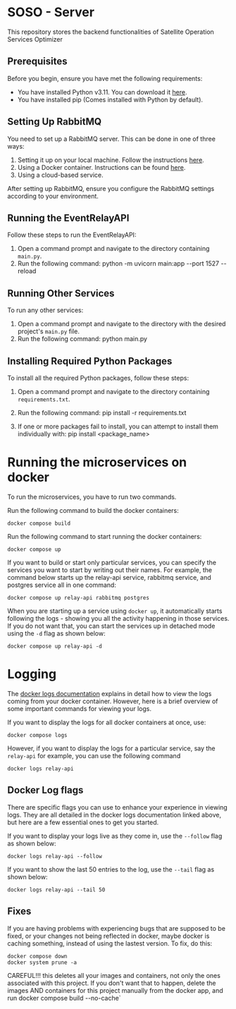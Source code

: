 # SOSO - Server

This repository stores the backend functionalities of Satellite Operation Services Optimizer

## Prerequisites

Before you begin, ensure you have met the following requirements:

* You have installed Python v3.11. You can download it [here](https://www.python.org/downloads/).
* You have installed pip (Comes installed with Python by default).

## Setting Up RabbitMQ

You need to set up a RabbitMQ server. This can be done in one of three ways:

1. Setting it up on your local machine. Follow the instructions [here](https://www.rabbitmq.com/download.html).
2. Using a Docker container. Instructions can be found [here](https://hub.docker.com/_/rabbitmq).
3. Using a cloud-based service.

After setting up RabbitMQ, ensure you configure the RabbitMQ settings according to your environment.

## Running the EventRelayAPI 

Follow these steps to run the EventRelayAPI:

1. Open a command prompt and navigate to the directory containing `main.py`.
2. Run the following command: python -m uvicorn main:app --port 1527 --reload


## Running Other Services

To run any other services: 

1. Open a command prompt and navigate to the directory with the desired project's `main.py` file.
2. Run the following command: python main.py

## Installing Required Python Packages

To install all the required Python packages, follow these steps:

1. Open a command prompt and navigate to the directory containing `requirements.txt`.
2. Run the following command: pip install -r requirements.txt

3. If one or more packages fail to install, you can attempt to install them individually with: pip install <package_name>

# Running the microservices on docker
To run the microservices, you have to run two commands.

Run the following command to build the docker containers:
```shell
docker compose build
```

Run the following command to start running the docker containers:
```shell
docker compose up
```

If you want to build or start only particular services, you can specify the services you want to start by writing out their names. For example, the command below starts up the relay-api service, rabbitmq service, and postgres service all in one command:
```shell
docker compose up relay-api rabbitmq postgres
```

When you are starting up a service using `docker up`, it automatically starts following the logs - showing you all the activity happening in those services. If you do not want that, you can start the services up in detached mode using the `-d` flag as shown below:
```shell
docker compose up relay-api -d
```


# Logging
The [docker logs documentation](https://docs.docker.com/engine/reference/commandline/logs/#usage) explains in detail how to view the logs coming from your docker container. However, here is a brief overview of some important commands for viewing your logs.

If you want to display the logs for all docker containers at once, use:
```shell
docker compose logs
```

However, if you want to display the logs for a particular service, say the `relay-api` for example, you can use the following command
```shell
docker logs relay-api
```

## Docker Log flags
There are specific flags you can use to enhance your experience in viewing logs. They are all detailed in the docker logs documentation linked above, but here are a few essential ones to get you started.

If you want to display your logs live as they come in, use the `--follow` flag as shown below:
```shell
docker logs relay-api --follow
```

If you want to show the last 50 entries to the log, use the `--tail` flag as shown below:
```shell
docker logs relay-api --tail 50
``` 

## Fixes
If you are having problems with experiencing bugs that are supposed to be fixed, or your changes not being reflected in docker, maybe docker is caching something, instead of using the lastest version. To fix, do this:

```shell
docker compose down
docker system prune -a
```
CAREFUL!!! this deletes all your images and containers, not only the ones associated with this project. If you don't want that to happen, delete the images AND containers for this project manually from the docker app, and run docker compose build --no-cache`
